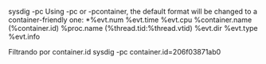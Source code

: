 sysdig -pc
  Using -pc or -pcontainer, the default format will be changed to a container-friendly one:
  *%evt.num %evt.time %evt.cpu %container.name (%container.id) %proc.name (%thread.tid:%thread.vtid) %evt.dir %evt.type %evt.info


Filtrando por container.id
sysdig -pc container.id=206f03871ab0

